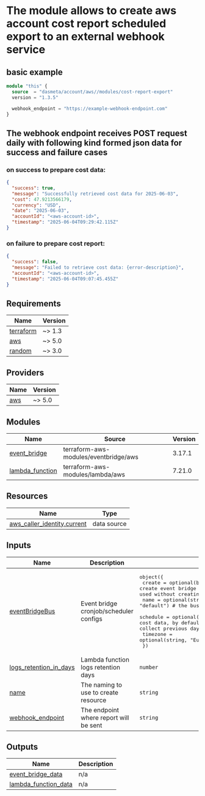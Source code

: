 # The module allows to create aws account cost report scheduled export to an external webhook service

## basic example
```terraform
module "this" {
  source  = "dasmeta/account/aws//modules/cost-report-export"
  version = "1.3.5"

  webhook_endpoint = "https://example-webhook-endpoint.com"
}
```
## The webhook endpoint receives POST request daily with following kind formed json data for success and failure cases
### on success to prepare cost data:
```json
{
  "success": true,
  "message": "Successfully retrieved cost data for 2025-06-03",
  "cost": 47.9213566179,
  "currency": "USD",
  "date": "2025-06-03",
  "accountId": "<aws-account-id>",
  "timestamp": "2025-06-04T09:29:42.115Z"
}
```

### on failure to prepare cost report:
```json
{
  "success": false,
  "message": "Failed to retrieve cost data: {error-description}",
  "accountId": "<aws-account-id>",
  "timestamp": "2025-06-04T09:07:45.455Z"
}
```

<!-- BEGINNING OF PRE-COMMIT-TERRAFORM DOCS HOOK -->
## Requirements

| Name | Version |
|------|---------|
| <a name="requirement_terraform"></a> [terraform](#requirement\_terraform) | ~> 1.3 |
| <a name="requirement_aws"></a> [aws](#requirement\_aws) | ~> 5.0 |
| <a name="requirement_random"></a> [random](#requirement\_random) | ~> 3.0 |

## Providers

| Name | Version |
|------|---------|
| <a name="provider_aws"></a> [aws](#provider\_aws) | ~> 5.0 |

## Modules

| Name | Source | Version |
|------|--------|---------|
| <a name="module_event_bridge"></a> [event\_bridge](#module\_event\_bridge) | terraform-aws-modules/eventbridge/aws | 3.17.1 |
| <a name="module_lambda_function"></a> [lambda\_function](#module\_lambda\_function) | terraform-aws-modules/lambda/aws | 7.21.0 |

## Resources

| Name | Type |
|------|------|
| [aws_caller_identity.current](https://registry.terraform.io/providers/hashicorp/aws/latest/docs/data-sources/caller_identity) | data source |

## Inputs

| Name | Description | Type | Default | Required |
|------|-------------|------|---------|:--------:|
| <a name="input_eventBridgeBus"></a> [eventBridgeBus](#input\_eventBridgeBus) | Event bridge cronjob/scheduler configs | <pre>object({<br/>    create   = optional(bool, false)                 # whether to create event bridge bus, there is default bus name 'default' what can be used without creating separate one<br/>    name     = optional(string, "default")           # the bus name, default bus pre-exist and we can use it<br/>    schedule = optional(string, "cron(0 5 * * ? *)") # schedule to collect cost data, by default we use once a day at 05:00 AM UTC schedule to collect previous day data 'cron(0 5 * * ? *)'<br/>    timezone = optional(string, "Europe/London")<br/>  })</pre> | `{}` | no |
| <a name="input_logs_retention_in_days"></a> [logs\_retention\_in\_days](#input\_logs\_retention\_in\_days) | Lambda function logs retention days | `number` | `7` | no |
| <a name="input_name"></a> [name](#input\_name) | The naming to use to create resource | `string` | `"account-cost-report"` | no |
| <a name="input_webhook_endpoint"></a> [webhook\_endpoint](#input\_webhook\_endpoint) | The endpoint where report will be sent | `string` | n/a | yes |

## Outputs

| Name | Description |
|------|-------------|
| <a name="output_event_bridge_data"></a> [event\_bridge\_data](#output\_event\_bridge\_data) | n/a |
| <a name="output_lambda_function_data"></a> [lambda\_function\_data](#output\_lambda\_function\_data) | n/a |
<!-- END OF PRE-COMMIT-TERRAFORM DOCS HOOK -->
